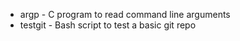 * argp                 -   C program to read command line arguments
* testgit              -   Bash script to test a basic git repo
